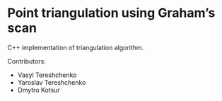 # Point triangulation using Graham’s scan
C++ implementation of triangulation algorithm.

Contributors:
* Vasyl Tereshchenko
* Yaroslav Tereshchenko
* Dmytro Kotsur
